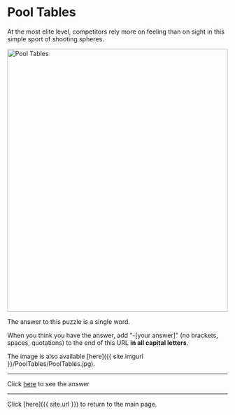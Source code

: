 # Pool Tables

At the most elite level, competitors rely more on feeling than on sight in this simple sport of shooting spheres.

<img src="{{ site.imgurl }}/PoolTables/PoolTables.jpg" alt="Pool Tables" style="width:100%;height:600px;object-fit:contain;">

The answer to this puzzle is a single word.

When you think you have the answer, add "-[your answer]" (no brackets, spaces, quotations) to the end of this URL **in all capital letters**.

The image is also available [here]({{ site.imgurl }}/PoolTables/PoolTables.jpg).

-----

Click [here](PoolTables-BANZAI) to see the answer

-----

Click [here]({{ site.url }}) to return to the main page.
